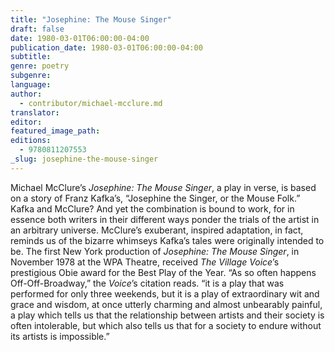 ```yaml
---
title: "Josephine: The Mouse Singer"
draft: false
date: 1980-03-01T06:00:00-04:00
publication_date: 1980-03-01T06:00:00-04:00
subtitle:
genre: poetry
subgenre:
language:
author:
  - contributor/michael-mcclure.md
translator:
editor:
featured_image_path:
editions:
  - 9780811207553
_slug: josephine-the-mouse-singer
---
```


Michael McClure’s _Josephine: The Mouse Singer_, a play in verse, is based on a story of Franz Kafka’s, “Josephine the Singer, or the Mouse Folk.” Kafka and McClure? And yet the combination is bound to work, for in essence both writers in their different ways ponder the trials of the artist in an arbitrary universe. McClure’s exuberant, inspired adaptation, in fact, reminds us of the bizarre whimseys Kafka’s tales were originally intended to be. The first New York production of _Josephine: The Mouse Singer_, in November 1978 at the WPA Theatre, received _The Village Voice_’s prestigious Obie award for the Best Play of the Year. “As so often happens Off-Off-Broadway,” the _Voice_’s citation reads. “it is a play that was performed for only three weekends, but it is a play of extraordinary wit and grace and wisdom, at once utterly charming and almost unbearably painful, a play which tells us that the relationship between artists and their society is often intolerable, but which also tells us that for a society to endure without its artists is impossible.”

